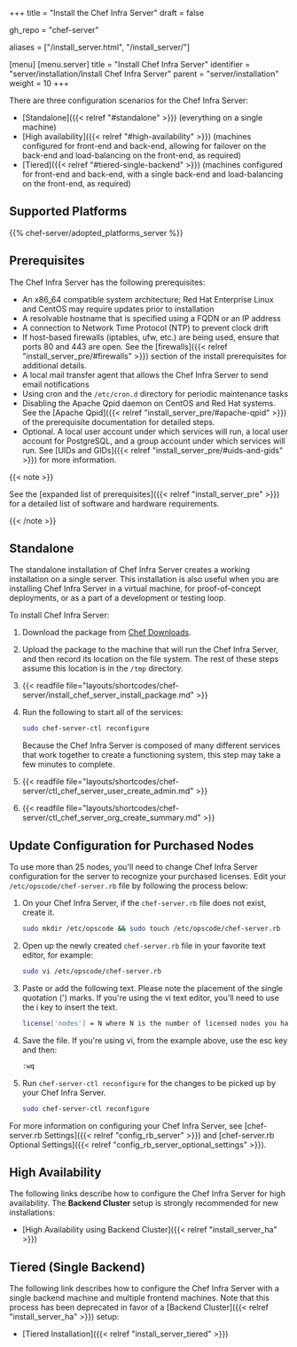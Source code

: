 +++
title = "Install the Chef Infra Server"
draft = false

gh_repo = "chef-server"

aliases = ["/install_server.html", "/install_server/"]

[menu]
  [menu.server]
    title = "Install Chef Infra Server"
    identifier = "server/installation/Install Chef Infra Server"
    parent = "server/installation"
    weight = 10
+++

There are three configuration scenarios for the Chef Infra Server:

- [Standalone]({{< relref "#standalone" >}}) (everything on a single machine)
- [High availability]({{< relref "#high-availability" >}}) (machines configured for front-end and
  back-end, allowing for failover on the
  back-end and load-balancing on the front-end, as required)
- [Tiered]({{< relref "#tiered-single-backend" >}}) (machines configured for front-end and back-end,
  with a single back-end and
  load-balancing on the front-end, as required)

## Supported Platforms

{{% chef-server/adopted_platforms_server %}}

## Prerequisites

The Chef Infra Server has the following prerequisites:

-   An x86_64 compatible system architecture; Red Hat Enterprise Linux
    and CentOS may require updates prior to installation
-   A resolvable hostname that is specified using a FQDN or an IP
    address
-   A connection to Network Time Protocol (NTP) to prevent clock drift
-   If host-based firewalls (iptables, ufw, etc.) are being used, ensure
    that ports 80 and 443 are open. See the
    [firewalls]({{< relref "install_server_pre/#firewalls" >}}) section of the
    install prerequisites for additional details.
-   A local mail transfer agent that allows the Chef Infra Server to
    send email notifications
-   Using cron and the `/etc/cron.d` directory for periodic maintenance
    tasks
-   Disabling the Apache Qpid daemon on CentOS and Red Hat systems. See
    the [Apache Qpid]({{< relref "install_server_pre/#apache-qpid" >}}) of the
    prerequisite documentation for detailed steps.
-   Optional. A local user account under which services will run, a
    local user account for PostgreSQL, and a group account under which
    services will run. See [UIDs and
    GIDs]({{< relref "install_server_pre/#uids-and-gids" >}}) for more information.

{{< note >}}

See the [expanded list of prerequisites]({{< relref "install_server_pre" >}}) for a
detailed list of software and hardware requirements.

{{< /note >}}

## Standalone

The standalone installation of Chef Infra Server creates a working
installation on a single server. This installation is also useful when
you are installing Chef Infra Server in a virtual machine, for
proof-of-concept deployments, or as a part of a development or testing
loop.

To install Chef Infra Server:

1.  Download the package from [Chef Downloads](https://www.chef.io/downloads).

2.  Upload the package to the machine that will run the Chef Infra
    Server, and then record its location on the file system. The rest of
    these steps assume this location is in the `/tmp` directory.

3.  {{< readfile file="layouts/shortcodes/chef-server/install_chef_server_install_package.md" >}}

4.  Run the following to start all of the services:

    ```bash
    sudo chef-server-ctl reconfigure
    ```

    Because the Chef Infra Server is composed of many different services
    that work together to create a functioning system, this step may
    take a few minutes to complete.

5.  {{< readfile file="layouts/shortcodes/chef-server/ctl_chef_server_user_create_admin.md" >}}

6.  {{< readfile file="layouts/shortcodes/chef-server/ctl_chef_server_org_create_summary.md" >}}

## Update Configuration for Purchased Nodes

To use more than 25 nodes, you'll need to change Chef Infra Server
configuration for the server to recognize your purchased licenses. Edit
your `/etc/opscode/chef-server.rb` file by following the process below:

1.  On your Chef Infra Server, if the `chef-server.rb` file does not
    exist, create it.

    ```bash
    sudo mkdir /etc/opscode && sudo touch /etc/opscode/chef-server.rb
    ```

2.  Open up the newly created `chef-server.rb` file in your favorite
    text editor, for example:

    ```bash
    sudo vi /etc/opscode/chef-server.rb
    ```

3.  Paste or add the following text. Please note the placement of the
    single quotation (') marks. If you're using the vi text editor,
    you'll need to use the <span class="title-ref">i</span> key to
    insert the text.

    ```bash
    license['nodes'] = N where N is the number of licensed nodes you have purchased
    ```

4.  Save the file. If you're using vi, from the example above, use the
    <span class="title-ref">esc</span> key and then:

    ```bash
    :wq
    ```

5.  Run `chef-server-ctl reconfigure` for the changes to be picked up by
    your Chef Infra Server.

    ```bash
    sudo chef-server-ctl reconfigure
    ```

For more information on configuring your Chef Infra Server, see
[chef-server.rb Settings]({{< relref "config_rb_server" >}}) and [chef-server.rb
Optional Settings]({{< relref "config_rb_server_optional_settings" >}}).

## High Availability

The following links describe how to configure the Chef Infra Server for
high availability. The **Backend Cluster** setup is strongly recommended
for new installations:

-   [High Availability using Backend Cluster]({{< relref "install_server_ha" >}})

## Tiered (Single Backend)

The following link describes how to configure the Chef Infra Server with
a single backend machine and multiple frontend machines. Note that this
process has been deprecated in favor of a [Backend
Cluster]({{< relref "install_server_ha" >}}) setup:

-   [Tiered Installation]({{< relref "install_server_tiered" >}})

